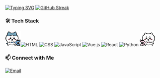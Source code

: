 [![Typing SVG](https://readme-typing-svg.demolab.com?font=Fira+Code&weight=500&size=22&pause=1000&color=DC4189&width=520&height=35&lines=Hi+there%2C+I'm+Cecilia;A+Master's+student+in+Computer+Science++)](https://git.io/typing-svg)
[![GitHub Streak](https://streak-stats.demolab.com?user=xxiixi&theme=bear&hide_border=true&border_radius=15&date_format=M%20j%5B%2C%20Y%5D)](https://git.io/streak-stats)

### 🛠️ Tech Stack
<img src="assets/8_fight.GIF" width="50">![HTML](https://img.shields.io/badge/-HTML5-E34F26?style=flat&logo=html5&logoColor=white)
![CSS](https://img.shields.io/badge/-CSS3-1572B6?style=flat&logo=css3&logoColor=white)
![JavaScript](https://img.shields.io/badge/-JavaScript-F7DF1E?style=flat&logo=javascript&logoColor=black)
![Vue.js](https://img.shields.io/badge/-Vue.js-42b883?style=flat&logo=vue.js&logoColor=white)
![React](https://img.shields.io/badge/-React-61DAFB?style=flat&logo=react&logoColor=black)
![Python](https://img.shields.io/badge/-Python-3776AB?style=flat&logo=python&logoColor=white)
<img src="assets/yiji_fight.GIF" width="50">

### 📫 Connect with Me
[![Email](https://img.shields.io/badge/-Personal%20Email-D14836?style=flat&logo=gmail&logoColor=white)](mailto:scyxw5@gmail.com)
